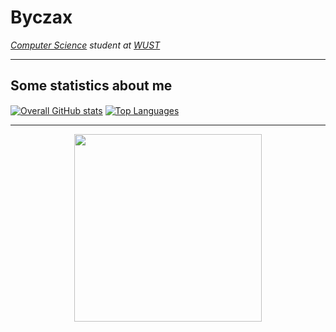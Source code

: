 # Byczax

*[Computer Science](https://weka.pwr.edu.pl/) student at [WUST](https://pwr.edu.pl/en/)*

<!-- --- -->

<!-- ## I’m on

- GitHub -->
<!-- - [WakaTime — @jerry_sky](https://wakatime.com/@jerry_sky) -->

<!-- --- -->
<!-- 
## Some of my projects

[<img align=center alt="Personal Notebook" src="https://github-readme-stats.vercel.app/api/pin/?username=jerry-sky&repo=personal-notebook&theme=dark&hide_border=true"/>](https://personal.jerry-sky.me)
[<img align=center alt="Academic Notebook" src="https://github-readme-stats.vercel.app/api/pin/?username=jerry-sky&repo=academic-notebook&theme=dark&hide_border=true"/>](https://academic.jerry-sky.me)
[<img align=center alt="VYROW GH Action" src="https://github-readme-stats.vercel.app/api/pin/?username=jerry-sky&repo=vyrow&theme=dark&hide_border=true"/>](https://github.com/marketplace/actions/vyrow) -->

---

## Some statistics about me

[<img align=center alt="Overall GitHub stats" src="https://github-readme-stats.vercel.app/api?username=byczax&hide=stars&count_private=true&show_icons=true&theme=dark&hide_border=true"/>](https://github.com/byczax?tab=repositories)
[<img align=center alt="Top Languages" src="https://github-readme-stats.vercel.app/api/top-langs/?username=byczax&layout=compact&theme=dark&hide_border=true&count_private=true&exclude_repo=PO-Project&langs_count=10"/>](https://github.com/byczax?tab=repositories)
<!-- [<img align=center alt="WakaTime stats" src="https://github-readme-stats.vercel.app/api/wakatime?username=byczax&layout=compact&theme=dark&hide_border=true"/>](https://wakatime.com/@Byczax) -->

---
<p align="center">
  <img width="300" src=https://user-images.githubusercontent.com/61631855/127160447-53898f79-5269-4814-b9d2-c7b7f4a71646.gif>
<!-- ![chest](https://user-images.githubusercontent.com/61631855/127154781-6381f08b-85e9-4bf9-b219-af23ef3029cd.gif) -->
</p>

